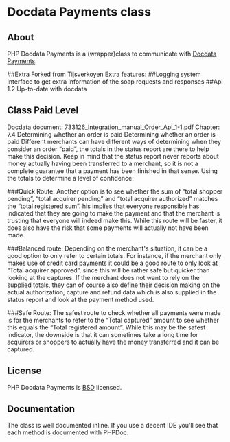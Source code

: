 # Docdata Payments class

> 

## About

PHP Docdata Payments is a (wrapper)class to communicate with [Docdata Payments](http://www.docdatapayments.com).

##Extra
Forked from Tijsverkoyen
Extra features:
##Logging system
Interface to get extra information of the soap requests and responses
##Api 1.2
Up-to-date with docdata


## Class Paid Level

 Docdata document: 733126_Integration_manual_Order_Api_1-1.pdf
 Chapter: 7.4 Determining whether an order is paid
 Determining whether an order is paid
 Different merchants can have different ways of determining when they consider an order “paid”,
 the totals in the status report are there to help make this decision. Keep in mind that the status report
 never reports about money actually having been transferred to a merchant, so it is not a complete guarantee
 that a payment has been finished in that sense.
 Using the totals to determine a level of confidence:
 
###Quick Route:
     Another option is to see whether the sum of “total shopper pending”, “total acquirer pending”
     and “total acquirer authorized” matches the “total registered sum”.
     his implies that everyone responsible has indicated that they are going to make the payment
     and that the merchant is trusting that everyone will indeed make this.
     While this route will be faster, it does also have the risk that some payments
     will actually not have been made.

###Balanced route: Depending on the merchant's situation, it can be a good option to only refer to certain totals.
     For instance, if the merchant only makes use of credit card payments it could be a good route to only look at
     “Total acquirer approved”, since this will be rather safe but quicker than looking at the captures.
     If the merchant does not want to rely on the supplied totals, they can of course also define their
     decision making on the actual authorization, capture and refund data which is also supplied in the
     status report and look at the payment method used.
     
###Safe Route:
     The safest route to check whether all payments were made is for the merchants to refer to the
     “Total captured” amount to see whether this equals the “Total registered amount”.
      While this may be the safest indicator, the downside is that it can sometimes
      take a long time for acquirers or shoppers to actually have the money transferred and it can be captured.
 

## License

PHP Docdata Payments is [BSD](http://classes.verkoyen.eu/overview/bsd) licensed.

## Documentation

The class is well documented inline. If you use a decent IDE you'll see that each method is documented with PHPDoc.
